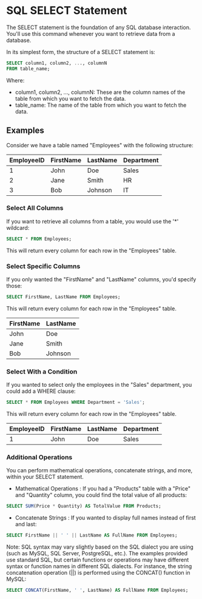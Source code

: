 # SQL SELECT Statement

The SELECT statement is the foundation of any SQL database interaction. You'll use this command whenever you want to retrieve data from a database.

In its simplest form, the structure of a SELECT statement is:

```sql
SELECT column1, column2, ..., columnN
FROM table_name;
```

Where:

- column1, column2, ..., columnN: These are the column names of the table from which you want to fetch the data.
- table_name: The name of the table from which you want to fetch the data.

## Examples
Consider we have a table named "Employees" with the following structure:

| EmployeeID | FirstName | LastName | Department |
|------------|-----------|----------|------------|
| 1          | John      | Doe      | Sales      |
| 2          | Jane      | Smith    | HR         |
| 3          | Bob       | Johnson  | IT         |

### Select All Columns

If you want to retrieve all columns from a table, you would use the '*' wildcard:

```sql
SELECT * FROM Employees;
```

This will return every column for each row in the "Employees" table.

### Select Specific Columns

If you only wanted the "FirstName" and "LastName" columns, you'd specify those:

```sql
SELECT FirstName, LastName FROM Employees;
```

This will return every column for each row in the "Employees" table.

| FirstName | LastName  |
|-----------|-----------|
| John      | Doe       |
| Jane      | Smith     |
| Bob       | Johnson   |

### Select With a Condition

If you wanted to select only the employees in the "Sales" department, you could add a WHERE clause:

```sql
SELECT * FROM Employees WHERE Department = 'Sales';
```

This will return every column for each row in the "Employees" table.

| EmployeeID | FirstName | LastName | Department |
|------------|-----------|----------|------------|
| 1          | John      | Doe      | Sales      |

### Additional Operations
You can perform mathematical operations, concatenate strings, and more, within your SELECT statement.

- Mathematical Operations : If you had a "Products" table with a "Price" and "Quantity" column, you could find the total value of all products:

```sql
SELECT SUM(Price * Quantity) AS TotalValue FROM Products;
```

- Concatenate Strings : If you wanted to display full names instead of first and last:

```sql
SELECT FirstName || ' ' || LastName AS FullName FROM Employees;
```

Note: SQL syntax may vary slightly based on the SQL dialect you are using (such as MySQL, SQL Server, PostgreSQL, etc.). The examples provided use standard SQL, but certain functions or operations may have different syntax or function names in different SQL dialects. For instance, the string concatenation operation (||) is performed using the CONCAT() function in MySQL:

```sql
SELECT CONCAT(FirstName, ' ', LastName) AS FullName FROM Employees;
```